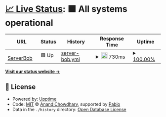 # [📈 Live Status](https://https://bobchrismansyah.github.io/monitoring-serverbob/): <!--live status--> **🟩 All systems operational**

<!--
This repository contains the open-source uptime monitor and status page for [Bob Chrismansyah](piabukit.org/bob), powered by [Upptime](https://github.com/upptime/upptime).

[![Uptime CI](https://github.com/BobChrismansyah/monitor-serverbob/workflows/Uptime%20CI/badge.svg)](https://github.com/BobChrismansyah/monitor-serverbob/actions?query=workflow%3A%22Uptime+CI%22)
[![Response Time CI](https://github.com/BobChrismansyah/monitor-serverbob/workflows/Response%20Time%20CI/badge.svg)](https://github.com/BobChrismansyah/monitor-serverbob/actions?query=workflow%3A%22Response+Time+CI%22)
[![Graphs CI](https://github.com/BobChrismansyah/monitor-serverbob/workflows/Graphs%20CI/badge.svg)](https://github.com/BobChrismansyah/monitor-serverbob/actions?query=workflow%3A%22Graphs+CI%22)
[![Static Site CI](https://github.com/BobChrismansyah/monitor-serverbob/workflows/Static%20Site%20CI/badge.svg)](https://github.com/BobChrismansyah/monitor-serverbob/actions?query=workflow%3A%22Static+Site+CI%22)
[![Summary CI](https://github.com/BobChrismansyah/monitor-serverbob/workflows/Summary%20CI/badge.svg)](https://github.com/BobChrismansyah/monitor-serverbob/actions?query=workflow%3A%22Summary+CI%22)

With [Upptime](https://upptime.js.org), you can get your own unlimited and free uptime monitor and status page, powered entirely by a GitHub repository. We use [Issues](https://github.com/BobChrismansyah/monitor-serverbob/issues) as incident reports, [Actions](https://github.com/BobChrismansyah/monitor-serverbob/actions) as uptime monitors, and [Pages](https://https://bobchrismansyah.github.io/monitoring-serverbob/) for the status page.
-->

<!--start: status pages-->
<!-- This summary is generated by Upptime (https://github.com/upptime/upptime) -->
<!-- Do not edit this manually, your changes will be overwritten -->
<!-- prettier-ignore -->
| URL | Status | History | Response Time | Uptime |
| --- | ------ | ------- | ------------- | ------ |
| <img alt="" src="https://icons.duckduckgo.com/ip3/proxmox.notsec.site.ico" height="13"> [ServerBob](https://proxmox.notsec.site) | 🟩 Up | [server-bob.yml](https://github.com/BobChrismansyah/monitoring-serverbob/commits/HEAD/history/server-bob.yml) | <details><summary><img alt="Response time graph" src="./graphs/server-bob/response-time-week.png" height="20"> 730ms</summary><br><a href="https://bobchrismansyah.github.io/monitoring-serverbob//history/server-bob"><img alt="Response time 730" src="https://img.shields.io/endpoint?url=https%3A%2F%2Fraw.githubusercontent.com%2FBobChrismansyah%2Fmonitoring-serverbob%2FHEAD%2Fapi%2Fserver-bob%2Fresponse-time.json"></a><br><a href="https://bobchrismansyah.github.io/monitoring-serverbob//history/server-bob"><img alt="24-hour response time 730" src="https://img.shields.io/endpoint?url=https%3A%2F%2Fraw.githubusercontent.com%2FBobChrismansyah%2Fmonitoring-serverbob%2FHEAD%2Fapi%2Fserver-bob%2Fresponse-time-day.json"></a><br><a href="https://bobchrismansyah.github.io/monitoring-serverbob//history/server-bob"><img alt="7-day response time 730" src="https://img.shields.io/endpoint?url=https%3A%2F%2Fraw.githubusercontent.com%2FBobChrismansyah%2Fmonitoring-serverbob%2FHEAD%2Fapi%2Fserver-bob%2Fresponse-time-week.json"></a><br><a href="https://bobchrismansyah.github.io/monitoring-serverbob//history/server-bob"><img alt="30-day response time 730" src="https://img.shields.io/endpoint?url=https%3A%2F%2Fraw.githubusercontent.com%2FBobChrismansyah%2Fmonitoring-serverbob%2FHEAD%2Fapi%2Fserver-bob%2Fresponse-time-month.json"></a><br><a href="https://bobchrismansyah.github.io/monitoring-serverbob//history/server-bob"><img alt="1-year response time 730" src="https://img.shields.io/endpoint?url=https%3A%2F%2Fraw.githubusercontent.com%2FBobChrismansyah%2Fmonitoring-serverbob%2FHEAD%2Fapi%2Fserver-bob%2Fresponse-time-year.json"></a></details> | <details><summary><a href="https://bobchrismansyah.github.io/monitoring-serverbob//history/server-bob">100.00%</a></summary><a href="https://bobchrismansyah.github.io/monitoring-serverbob//history/server-bob"><img alt="All-time uptime 100.00%" src="https://img.shields.io/endpoint?url=https%3A%2F%2Fraw.githubusercontent.com%2FBobChrismansyah%2Fmonitoring-serverbob%2FHEAD%2Fapi%2Fserver-bob%2Fuptime.json"></a><br><a href="https://bobchrismansyah.github.io/monitoring-serverbob//history/server-bob"><img alt="24-hour uptime 100.00%" src="https://img.shields.io/endpoint?url=https%3A%2F%2Fraw.githubusercontent.com%2FBobChrismansyah%2Fmonitoring-serverbob%2FHEAD%2Fapi%2Fserver-bob%2Fuptime-day.json"></a><br><a href="https://bobchrismansyah.github.io/monitoring-serverbob//history/server-bob"><img alt="7-day uptime 100.00%" src="https://img.shields.io/endpoint?url=https%3A%2F%2Fraw.githubusercontent.com%2FBobChrismansyah%2Fmonitoring-serverbob%2FHEAD%2Fapi%2Fserver-bob%2Fuptime-week.json"></a><br><a href="https://bobchrismansyah.github.io/monitoring-serverbob//history/server-bob"><img alt="30-day uptime 100.00%" src="https://img.shields.io/endpoint?url=https%3A%2F%2Fraw.githubusercontent.com%2FBobChrismansyah%2Fmonitoring-serverbob%2FHEAD%2Fapi%2Fserver-bob%2Fuptime-month.json"></a><br><a href="https://bobchrismansyah.github.io/monitoring-serverbob//history/server-bob"><img alt="1-year uptime 100.00%" src="https://img.shields.io/endpoint?url=https%3A%2F%2Fraw.githubusercontent.com%2FBobChrismansyah%2Fmonitoring-serverbob%2FHEAD%2Fapi%2Fserver-bob%2Fuptime-year.json"></a></details>

<!--end: status pages-->

[**Visit our status website →**](https://https://bobchrismansyah.github.io/monitoring-serverbob/)

## 📄 License

- Powered by: [Upptime](https://github.com/upptime/upptime)
- Code: [MIT](./LICENSE) © [Anand Chowdhary](https://anandchowdhary.com), supported by [Pabio](https://pabio.com)
- Data in the `./history` directory: [Open Database License](https://opendatacommons.org/licenses/odbl/1-0/)
